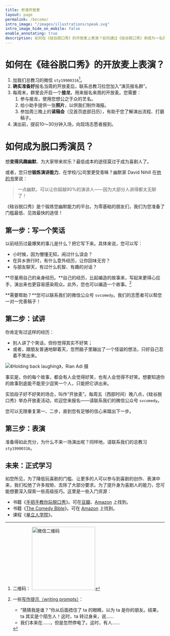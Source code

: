 ```yaml
---
title: 参演开放麦
layout: page
permalink: /become/
intro_image: "/images/illustrations/speak.svg"
intro_image_hide_on_mobile: false
enable_annotating: true
description: 如何在《硅谷脱口秀》的开放麦上表演？如何通过《硅谷脱口秀》来成为一名风趣幽默、谈吐自然的人？
---
```


# 如何在《硅谷脱口秀》的开放麦上表演？

1. 加我们总教习的微信 `sty19900316`[^1]。
2. **确实准备好**报名当周的开放麦后，联系总教习拉您加入“演员报名群”。
3. 每周末，群里会开启一个**接龙**，用来报名来周的开放麦。您需要：
   1. 参与接龙，使用您想公之于众的艺名。
   2. 给小助手提供一张**照片**，以供我们制作海报。
   3. 参加周三晚上的**读稿会**（见首页底部日历），有助于您了解演出流程、打磨稿子。
4. 演出前，提前10～30分钟入场，向现场志愿者报到。

# 如何成为脱口秀演员？

想**变得风趣幽默**、为大家带来欢乐？最低成本的途径莫过于成为喜剧人了。

或者，您只想**锻炼演讲能力**、在学校/公司里更受青睐？幽默家 David Nihill 在[他的书](https://www.goodreads.com/book/show/25898541-do-you-talk-funny)里说：

> 一点幽默，可以让你超越90%的演讲人——因为大部分人讲得都太无聊了！

《硅谷脱口秀》是个锻炼您幽默能力的平台。为零基础的朋友们，我们为您准备了门槛最低、见效最快的途径！

## 第一步：写一个笑话

以前经历过最爆笑的事儿是什么？把它写下来。具体来说，您可以写：

- 小时候，因为懵懂无知，闹过什么误会？
- 在异乡旅行时，有什么意外经历，让你回味无穷？
- 与朋友聊天，有过什么机智、有趣的对话？

**尽量用自己的亲身经历。**自己的经历，比起编造的故事来，写起来更得心应手，演出来也更容易感染观众。此外，您也可以编造一个故事。[^2]

**需要帮助？**您可以联系我们的微信公众号 `svcomedy`。我们的志愿者可以帮您一对一完善稿子！

## 第二步：试讲

你肯定有过这样的经历：

- 别人讲了个笑话，但你觉得其实不好笑；
- 或者，跟朋友普通地聊着天，忽然脑子里蹦出了一个怪诞的想法，只好自己忍着不笑出来。

![《Holding back laughing》，Rian Adi 摄](https://i.imgur.com/MvD4NJw.jpg)

事实是，你的每个故事，都会有人会觉得好笑，也有人会觉得不好笑。想要知道你的故事到底能不能至少逗笑一个人，只能把它讲出来。

实验段子好不好笑的场合，叫作“开放麦”。每周五（西部时间）晚八点，《硅谷脱口秀》举办开放麦活动，欢迎您来报名——请联系我们的微信公众号 `svcomedy`。

您可以无限重复第一、二步，直到您有足够的信心来踏出下一步。

## 第三步：表演

准备得如此充分，为什么不来一场演出呢？同样地，请联系我们的总教习 `sty19900316`。

## 未来：正式学习

如您所见，为了降低玩喜剧的门槛、让更多的人可以参与到喜剧的创作、表演中来，我们松弛了许多规矩、去除了大部分要求。为了提升身为喜剧人的能力，您可能想要深入探索一些高级技巧。这里是一些入门资源：

- 书籍《[手把手教你玩脱口秀](https://www.goodreads.com/book/show/37943569)》。可在[豆瓣](https://book.douban.com/subject/27617213/)、[Amazon](https://www.amazon.com/Step-Stand-Up-Comedy-Revised/dp/0989735176) 上找到。
- 书籍《[The Comedy Bible](https://www.goodreads.com/book/show/228732)》。可在 [Amazon](https://www.amazon.com/Comedy-Bible-Stand-up-Sitcom-Ultimate/dp/0743201256) 上找到。
- 课程《[单立人学院](http://www.danlirencomedy.com/dlrxy)》。

[^1]: 二维码：
    <img alt="微信二维码" src="https://tva1.sinaimg.cn/large/e6c9d24egy1h2bzi0y412j20i10i13zq.jpg" height=200 />

[^2]: 一些[写作提示（writing prompts）](https://blog.reedsy.com/short-story-ideas/comedy/)：
    - “猜猜我是谁？”你从后面捂住了 ta 的眼睛，以为 ta 是你的朋友。结果，ta 其实是个陌生人！这时，ta 转过身来，说……
    - 我们本来在……，但是忽然停电了。这时，有人……
